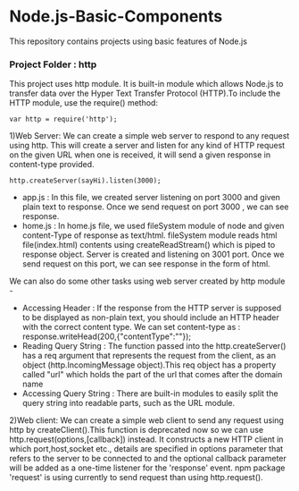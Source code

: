 # Node.js-Basic-Components
This repository contains projects using basic features of Node.js 

### Project Folder : http
This project uses http module. It is built-in module which allows Node.js to transfer data over the Hyper Text Transfer Protocol (HTTP).To include the HTTP module, use the require() method:
   ```
   var http = require('http');
   ```
1)Web Server: We can create a simple web server to respond to any request using http. This will create a server and listen for any kind of HTTP request on the given URL when one is received, it will send a given response in content-type provided.
``` 
http.createServer(sayHi).listen(3000);
```
- app.js : In this file, we created server listening on port 3000 and given plain text to response. Once we send request on port 3000 , we can see response.
- home.js : In home.js file, we used fileSystem module of node and given content-Type of response as text/html. fileSystem module reads html file(index.html) contents using createReadStream() which is piped to response object. Server is created and listening on 3001 port. Once we send request on this port, we can see response in the form of html.

We can also do some other tasks using web server created by http module -
- Accessing Header : If the response from the HTTP server is supposed to be displayed as non-plain text, you should include an HTTP header with the correct content type. We can set content-type as :  
response.writeHead(200,{"contentType":"<type>"});
- Reading Query String : The function passed into the http.createServer() has a req argument that represents the request from the client, as an object (http.IncomingMessage object).This req object has a property called "url" which holds the part of the url that comes after the domain name
- Accessing Query String : There are built-in modules to easily split the query string into readable parts, such as the URL module.

2)Web client: We can create a simple web client to send any request using http by createClient().This function is deprecated now so we can use http.request(options,[callback]) instead. It constructs a new HTTP client in which port,host,socket etc., details are specified in options parameter that refers to the server to be connected to and the optional callback parameter will be added as a one-time listener for the 'response' event. npm package 'request' is using currently to send request than using http.request().
